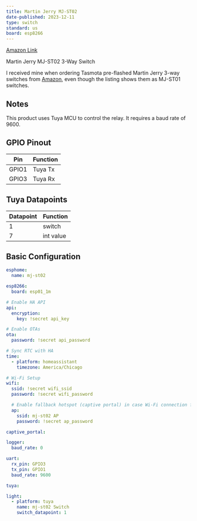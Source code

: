 ```yaml
---
title: Martin Jerry MJ-ST02
date-published: 2023-12-11
type: switch
standard: us
board: esp8266
---
```

[Amazon Link](https://amzn.to/3GFjAMY)

Martin Jerry MJ-ST02 3-Way Switch

I received mine when ordering Tasmota pre-flashed Martin Jerry 3-way switches from [Amazon](https://amzn.to/3GFjAMY), even though the listing shows them as MJ-ST01 switches.

## Notes

This product uses Tuya MCU to control the relay.  It requires a baud rate of 9600.

## GPIO Pinout

| Pin   | Function |
| ----- | -------- |
| GPIO1 | Tuya Tx  |
| GPIO3 | Tuya Rx  |

## Tuya Datapoints

| Datapoint | Function  |
| -----     | --------  |
| 1         | switch    |
| 7         | int value |

## Basic Configuration

```yaml
esphome:
  name: mj-st02

esp8266:
  board: esp01_1m

# Enable HA API
api:
  encryption:
    key: !secret api_key

# Enable OTAs
ota:
  password: !secret api_password

# Sync RTC with HA
time:
  - platform: homeassistant
    timezone: America/Chicago

# Wi-Fi Setup
wifi:
  ssid: !secret wifi_ssid
  password: !secret wifi_password

  # Enable fallback hotspot (captive portal) in case Wi-Fi connection fails
  ap:
    ssid: mj-st02 AP
    password: !secret ap_password

captive_portal:

logger:
  baud_rate: 0

uart:
  rx_pin: GPIO3
  tx_pin: GPIO1
  baud_rate: 9600

tuya:

light:
  - platform: tuya
    name: mj-st02 Switch
    switch_datapoint: 1
```

